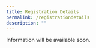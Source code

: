 ```yaml
---
title: Registration Details
permalink: /registrationdetails
description: ""
---
```

Information will be available soon.